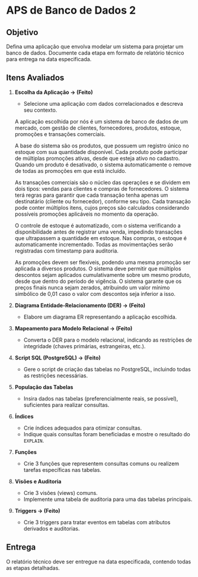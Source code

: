 # APS de Banco de Dados 2

## Objetivo
Defina uma aplicação que envolva modelar um sistema para projetar um banco de dados. Documente cada etapa em formato de relatório técnico para entrega na data especificada.

## Itens Avaliados

1. **Escolha da Aplicação -> (Feito)**  
   - Selecione uma aplicação com dados correlacionados e descreva seu contexto.

   A aplicação escolhida por nós é um sistema de banco de dados de um mercado, com gestão de clientes, fornecedores, produtos, estoque, promoções e transações comerciais.

   A base do sistema são os produtos, que possuem um registro único no estoque com sua quantidade disponível. Cada produto pode participar de múltiplas promoções ativas, desde que esteja ativo no cadastro. Quando um produto é desativado, o sistema automaticamente o remove de todas as promoções em que está incluído.

   As transações comerciais são o núcleo das operações e se dividem em dois tipos: vendas para clientes e compras de fornecedores. O sistema terá regras para garantir que cada transação tenha apenas um destinatário (cliente ou fornecedor), conforme seu tipo. Cada transação pode conter múltiplos itens, cujos preços são calculados considerando possíveis promoções aplicáveis no momento da operação.

   O controle de estoque é automatizado, com o sistema verificando a disponibilidade antes de registrar uma venda, impedindo transações que ultrapassem a quantidade em estoque. Nas compras, o estoque é automaticamente incrementado. Todas as movimentações serão registradas com timestamp para auditoria.

   As promoções devem ser flexíveis, podendo uma mesma promoção ser aplicada a diversos produtos. O sistema deve permitir que múltiplos descontos sejam aplicados cumulativamente sobre um mesmo produto, desde que dentro do período de vigência. O sistema garante que os preços finais nunca sejam zerados, atribuindo um valor mínimo simbólico de 0,01 caso o valor com descontos seja inferior a isso.

2. **Diagrama Entidade-Relacionamento (DER) -> (Feito)**  
   - Elabore um diagrama ER representando a aplicação escolhida.

3. **Mapeamento para Modelo Relacional -> (Feito)**  
   - Converta o DER para o modelo relacional, indicando as restrições de integridade (chaves primárias, estrangeiras, etc.).

4. **Script SQL (PostgreSQL) -> (Feito)**  
   - Gere o script de criação das tabelas no PostgreSQL, incluindo todas as restrições necessárias.

5. **População das Tabelas**  
   - Insira dados nas tabelas (preferencialmente reais, se possível), suficientes para realizar consultas.

6. **Índices**  
   - Crie índices adequados para otimizar consultas.  
   - Indique quais consultas foram beneficiadas e mostre o resultado do `EXPLAIN`.

7. **Funções**  
   - Crie 3 funções que representem consultas comuns ou realizem tarefas específicas nas tabelas.

8. **Visões e Auditoria**  
   - Crie 3 visões (views) comuns.  
   - Implemente uma tabela de auditoria para uma das tabelas principais.

9. **Triggers -> (Feito)**  
   - Crie 3 triggers para tratar eventos em tabelas com atributos derivados e auditorias.  

## Entrega  
O relatório técnico deve ser entregue na data especificada, contendo todas as etapas detalhadas.